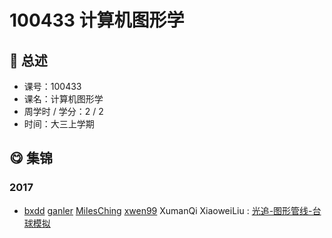 # 100433 计算机图形学

## :rocket: 总述

* 课号：100433
* 课名：计算机图形学
* 周学时 / 学分：2 / 2
* 时间：大三上学期

## :yum: 集锦

### 2017

* [bxdd](https://github.com/bxdd) [ganler](https://github.com/ganler) [MilesChing](https://github.com/MilesChing) [xwen99](https://github.com/xwen99) XumanQi XiaoweiLiu : [光追-图形管线-台球模拟](https://github.com/bxdd/bimualtor)
